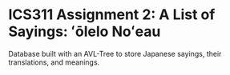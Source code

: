 # ICS311 Assignment 2: A List of Sayings: ʻōlelo Noʻeau
 
Database built with an AVL-Tree to store Japanese sayings, their translations, and meanings.